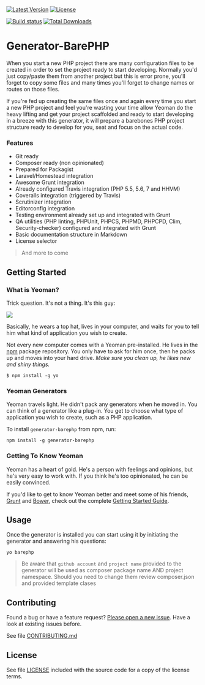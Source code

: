 [![Latest Version](https://img.shields.io/npm/v/generator-barephp.svg?style=flat-square)](https://npmjs.org/package/generator-barephp)
[![License](https://img.shields.io/github/license/juliangut/generator-barephp.svg?style=flat-square)](https://github.com/juliangut/generator-barephp/blob/master/LICENSE)

[![Build status](https://img.shields.io/travis/juliangut/generator-barephp.svg?style=flat-square)](https://travis-ci.org/juliangut/generator-barephp)
[![Total Downloads](https://img.shields.io/npm/dt/generator-barephp.svg?style=flat-square)](https://npmjs.org/package/generator-barephp)

# Generator-BarePHP

When you start a new PHP project there are many configuration files to be created in order to set the project ready to start developing. Normally you'd just copy/paste them from another project but this is error prone, you'll forget to copy some files and many times you'll forget to change names or routes on those files.

If you're fed up creating the same files once and again every time you start a new PHP project and feel you're wasting your time allow Yeoman do the heavy lifting and get your project scaffolded and ready to start developing in a breeze with this generator, it will prepare a barebones PHP project structure ready to develop for you, seat and focus on the actual code.

### Features

* Git ready
* Composer ready (non opinionated)
* Prepared for Packagist
* Laravel/Homestead integration
* Awesome Grunt integration
* Already configured Travis integration (PHP 5.5, 5.6, 7 and HHVM)
* Coveralls integration (triggered by Travis)
* Scrutinizer integration
* Editorconfig integration
* Testing environment already set up and integrated with Grunt
* QA utilities (PHP linting, PHPUnit, PHPCS, PHPMD, PHPCPD, Clim, Security-checker) configured and integrated with Grunt
* Basic documentation structure in Markdown
* License selector

> And more to come

## Getting Started

### What is Yeoman?

Trick question. It's not a thing. It's this guy:

![](http://i.imgur.com/JHaAlBJ.png)

Basically, he wears a top hat, lives in your computer, and waits for you to tell him what kind of application you wish to create.

Not every new computer comes with a Yeoman pre-installed. He lives in the [npm](https://npmjs.org) package repository. You only have to ask for him once, then he packs up and moves into your hard drive. *Make sure you clean up, he likes new and shiny things.*

```
$ npm install -g yo
```

### Yeoman Generators

Yeoman travels light. He didn't pack any generators when he moved in. You can think of a generator like a plug-in. You get to choose what type of application you wish to create, such as a PHP application.

To install `generator-barephp` from npm, run:

```
npm install -g generator-barephp
```

### Getting To Know Yeoman

Yeoman has a heart of gold. He's a person with feelings and opinions, but he's very easy to work with. If you think he's too opinionated, he can be easily convinced.

If you'd like to get to know Yeoman better and meet some of his friends, [Grunt](http://gruntjs.com) and [Bower](http://bower.io), check out the complete [Getting Started Guide](https://github.com/yeoman/yeoman/wiki/Getting-Started).

## Usage

Once the generator is installed you can start using it by initiating the generator and answering his questions:

```
yo barephp
```

> Be aware that `github account` and `project name` provided to the generator will be used as composer package name AND project namespace. Should you need to change them review composer.json and provided template clases

## Contributing

Found a bug or have a feature request? [Please open a new issue](https://github.com/juliangut/generator-barephp/issues). Have a look at existing issues before.

See file [CONTRIBUTING.md](https://github.com/juliangut/generator-barephp/blob/master/CONTRIBUTING.md)

## License

See file [LICENSE](https://github.com/juliangut/generator-barephp/blob/master/LICENSE) included with the source code for a copy of the license terms.
